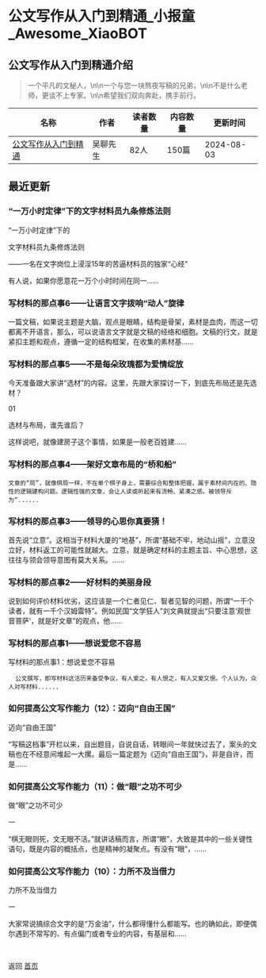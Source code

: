# 公文写作从入门到精通_小报童_Awesome_XiaoBOT

## 公文写作从入门到精通介绍
> 一个平凡的文秘人，\n\n一个与您一块熬夜写稿的兄弟，\n\n不是什么老师，更谈不上专家。\n\n希望我们双向奔赴，携手前行。  
  


|名称|作者|读者数量|内容数量|更新时间|
|---|---|---|---|---|
|[公文写作从入门到精通](https://xiaobot.net/p/laobitou?refer=0b133df9-27dc-423b-8101-639049001c13)|吴聊先生|82人|150篇|2024-08-03|

## 最近更新
### “一万小时定律”下的文字材料员九条修炼法则

“一万小时定律”下的

文字材料员九条修炼法则

——一名在文字岗位上浸淫15年的苦逼材料员的独家“心经”

有人说，如果你愿意花一万个小时时间在同一......

### 写材料的那点事6——让语言文字拨响“动人”旋律

一篇文稿，如果说主题是大脑，观点是眼睛，结构是骨架，素材是血肉，而这一切都离不开语言，那么，可以说语言文字就是文稿的经络和细胞。文稿的行文，就是紧扣主题和观点，遵循一定的结构框架，在收集的素材基......

### 写材料的那点事5——不是每朵玫瑰都为爱情绽放

今天准备跟大家讲“选材”的内容。这里，先跟大家探讨一下，到底先布局还是先选材？

01

选材与布局，谁先谁后？

这样说吧，就像建房子这个事情，如果是一般老百姓建......

### 写材料的那点事4——架好文章布局的“桥和船”

    文章的“局”，就像棋局一样，不在单个棋子身上，需要综合和整体把握，属于素材间内在的、隐性的逻辑建构问题。逻辑性强的文章，会让人读或听起来有流畅、紧凑之感。被领导斥为“......

### 写材料的那点事3——领导的心思你真要猜！

首先说“立意”。这相当于材料大厦的“地基”，所谓“基础不牢，地动山摇”，立意没立好，材料返工的可能性就越大。立意，就是确定材料的主题主旨、中心思想，这往往与领会领导意图有莫大关系。......

### 写材料的那点事2——好材料的美丽身段

说到如何评价材料优劣，这应该是一个仁者见仁、智者见智的问题，所谓“一千个读者，就有一千个汉姆雷特”。例如民国“文学狂人”刘文典就提出“只要注意‘观世音菩萨’，就是好文章”的观点，他......

### 写材料的那点事1——想说爱您不容易

写材料的那点事1：想说爱您不容易

      公文撰写，即写材料这活历来备受争议，有人爱之，有人恨之，有人又爱又恨。个人认为，众人对写材料......

### 如何提高公文写作能力（12）：迈向“自由王国”

迈向“自由王国”

“写稿这档事”开栏以来，自出题目，自说自话，转眼间一年就快过去了，案头的文稿也在不经意间堆起一大摞。最后一篇定题为《迈向“自由王国”》，非是自许，而是......

### 如何提高公文写作能力（11）：做“眼”之功不可少

做“眼”之功不可少

一

“棋无眼则死，文无眼不活。”就讲话稿而言，所谓“眼”，大致是其中的一些关键性语句，既是内容的概括点，也是精神的凝聚点。有没有“眼”，......

### 如何提高公文写作能力（10）：力所不及当借力

力所不及当借力

一

大家常说搞综合文字的是“万金油”，什么都得懂什么都能写。也的确如此，即便偶尔遇到不常写的、有点偏门或者专业的内容，有基层和......


<a href="https://github.com/Reno9527/awesome-xiaobot" style="color: white; text-decoration: none;">awesome-xiaobot</a>

返回 [首页](../README.md)
